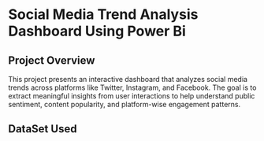 # Social Media Trend Analysis Dashboard Using Power Bi
## Project Overview
This project presents an interactive dashboard that analyzes social media trends across platforms like Twitter, Instagram, and Facebook. The goal is to extract meaningful insights from user interactions to help understand public sentiment, content popularity, and platform-wise engagement patterns.

## DataSet Used

